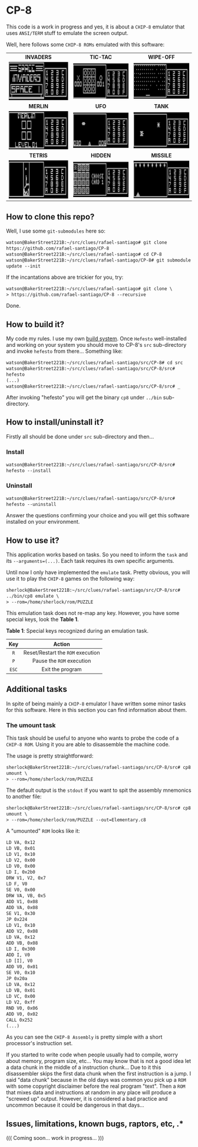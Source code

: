 # CP-8

This code is a work in progress and yes, it is about a ``CHIP-8`` emulator that uses ``ANSI/TERM`` stuff to emulate
the screen output.

Well, here follows some ``CHIP-8 ROMs`` emulated with this software:

|                |                  |                  |
|:--------------:|:----------------:|:----------------:|
|  **INVADERS**  |    **TIC-TAC**   |   **WIPE-OFF**   |
|![INVADERS](https://github.com/rafael-santiago/CP-8/blob/master/etc/invaders.jpeg)|![TIC-TAC](https://github.com/rafael-santiago/CP-8/blob/master/etc/tictac.jpeg)|![WIPE-OFF](https://github.com/rafael-santiago/CP-8/blob/master/etc/wipeoff.jpeg)|
|   **MERLIN**   |      **UFO**     |     **TANK**     |
|![MERLIN](https://github.com/rafael-santiago/CP-8/blob/master/etc/merlin.jpeg)|![UFO](https://github.com/rafael-santiago/CP-8/blob/master/etc/ufo.jpeg)|![TANK](https://github.com/rafael-santiago/CP-8/blob/master/etc/tank.jpeg)|
|   **TETRIS**   |     **HIDDEN**   |    **MISSILE**   |
|![TETRIS](https://github.com/rafael-santiago/CP-8/blob/master/etc/tetris.jpeg)|![HIDDEN](https://github.com/rafael-santiago/CP-8/blob/master/etc/hidden.jpeg)|![MISSILE](https://github.com/rafael-santiago/CP-8/blob/master/etc/missile.jpeg)|

## How to clone this repo?

Well, I use some ``git-submodules`` here so:

```
watson@BakerStreet221B:~/src/clues/rafael-santiago# git clone https://github.com/rafael-santiago/CP-8
watson@BakerStreet221B:~/src/clues/rafael-santiago# cd CP-8
watson@BakerStreet221B:~/src/clues/rafael-santiago/CP-8# git submodule update --init
```

If the incantations above are trickier for you, try:

```
watson@BakerStreet221B:~/src/clues/rafael-santiago# git clone \
> https://github.com/rafael-santiago/CP-8 --recursive
```

Done.

## How to build it?

My code my rules. I use my own [build system](https://github.com/rafael-santiago/hefesto). Once ``Hefesto`` well-installed and working
on your system you should move to CP-8's ``src`` sub-directory and invoke ``hefesto`` from there... Something like:

```
watson@BakerStreet221B:~/src/clues/rafael-santiago/src/CP-8# cd src
watson@BakerStreet221B:~/src/clues/rafael-santiago/src/CP-8/src# hefesto
(...)
watson@BakerStreet221B:~/src/clues/rafael-santiago/src/CP-8/src# _
```

After invoking "hefesto" you will get the binary ``cp8`` under ``../bin`` sub-directory.

## How to install/uninstall it?

Firstly all should be done under ``src`` sub-directory and then...

### Install

```
watson@BakerStreet221B:~/src/clues/rafael-santiago/src/CP-8/src# hefesto --install
```

### Uninstall

```
watson@BakerStreet221B:~/src/clues/rafael-santiago/src/CP-8/src# hefesto --uninstall
```

Answer the questions confirming your choice and you will get this software installed on your environment.

## How to use it?

This application works based on tasks. So you need to inform the ``task`` and its ``--arguments=(...)``. Each task
requires its own specific arguments.

Until now I only have implemented the ``emulate`` task. Pretty obvious, you will use it to play the ``CHIP-8`` games on
the following way:

```
sherlock@BakerStreet221B:~/src/clues/rafael-santiago/src/CP-8/src# ../bin/cp8 emulate \
> --rom=/home/sherlock/rom/PUZZLE
```

This emulation task does not re-map any key. However, you have some special keys, look the **Table 1**.

**Table 1**: Special keys recognized during an emulation task.

|     **Key**         |              **Action**              |
|:-------------------:|:------------------------------------:|
|      ``R``          |  Reset/Restart the ``ROM`` execution |
|      ``P``          |  Pause the ``ROM`` execution         |
|      ``ESC``        |  Exit the program                    |

## Additional tasks

In spite of being mainly a ``CHIP-8`` emulator I have written some minor tasks for this software.
Here in this section you can find information about them.

### The umount task

This task should be useful to anyone who wants to probe the code of a ``CHIP-8 ROM``. Using it you are able
to disassemble the machine code.

The usage is pretty straightforward:

```
sherlock@BakerStreet221B:~/src/clues/rafael-santiago/src/CP-8/src# cp8 umount \
> --rom=/home/sherlock/rom/PUZZLE
```

The default output is the ``stdout`` if you want to spit the assembly mnemonics to another file:

```
sherlock@BakerStreet221B:~/src/clues/rafael-santiago/src/CP-8/src# cp8 umount \
> --rom=/home/sherlock/rom/PUZZLE --out=Elementary.c8
```

A "umounted" ``ROM`` looks like it:

```assembly
LD VA, 0x12
LD VB, 0x01
LD V1, 0x10
LD V2, 0x00
LD V0, 0x00
LD I, 0x2b0
DRW V1, V2, 0x7
LD F, V0
SE V0, 0x00
DRW VA, VB, 0x5
ADD V1, 0x08
ADD VA, 0x08
SE V1, 0x30
JP 0x224
LD V1, 0x10
ADD V2, 0x08
LD VA, 0x12
ADD VB, 0x08
LD I, 0x300
ADD I, V0
LD [I], V0
ADD V0, 0x01
SE V0, 0x10
JP 0x20a
LD VA, 0x12
LD VB, 0x01
LD VC, 0x00
LD V2, 0xff
RND V0, 0x06
ADD V0, 0x02
CALL 0x252
(...)
```

As you can see the ``CHIP-8 Assembly`` is pretty simple with a short processor's instruction set.

If you started to write code when people usually had to compile, worry about memory, program size, etc... You may know that is
not a good idea let a data chunk in the middle of a instruction chunk... Due to it this disassembler skips the first data
chunk when the first instruction is a jump. I said "data chunk" because in the old days was common you pick up a ``ROM`` with
some copyright disclaimer before the real program "text". Then a ``ROM`` that mixes data and instructions at random in any
place will produce a "screwed up" output. However, it is considered a bad practice and uncommon because it could be dangerous
in that days...

## Issues, limitations, known bugs, raptors, etc, .*

((( Coming soon... work in progress... )))
